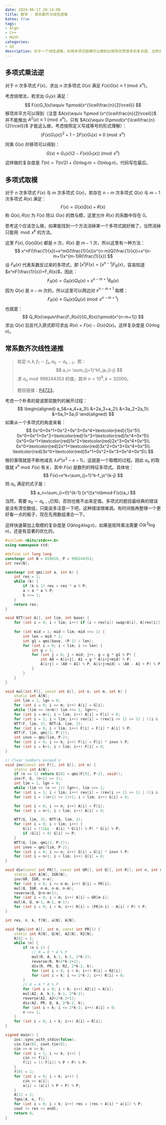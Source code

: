 ```yaml
---
date: 2024-06-17 20:14:00
title: 数学 - 常系数齐次线性递推
katex: true
tags:
- Algo
- C++
- Math
categories:
- OI
description: 对于一个线性递推，利用多项式取模可以做到比矩阵优秀很多的复杂度，当然也比较难写。
---
```


## 多项式乘法逆

对于 $n$ 次多项式 $F(x)$，求出 $n$ 次多项式 $G(x)$ 满足 $F(x)G(x)\equiv 1\pmod {x^n}$。

考虑倍增法，若求出 $G_1(x)$ 满足：
$$
F(x)G_1(x)\equiv 1\pmod{x^{\lceil\frac{n}{2}\rceil}}
$$
移项并平方可以得到（注意 $A(x)\equiv 1\pmod {x^{\lceil\frac{n}{2}\rceil}}$ 并不能推出 $A^2(x)\equiv 1\pmod {x^n}$，只有 $A(x)\equiv 0\pmod{x^{\lceil\frac{n}{2}\rceil}}$ 才能这么做，考虑按照定义写成等号的形式理解）：
$$
\Big(F(x)G_1(x)\Big)^2+1-2F(x)G_1(x)\equiv 0\pmod {x^n}
$$
同乘 $G(x)$ 并移项可以得到：
$$
G(x)\equiv G_1(x)\Big(2-F(x)G_1(x)\Big)\pmod{x^n}
$$
这样做的复杂度是 $T(n)=T(n/2)+O(n\log n)=O(n\log n)$，代码写在最后。

## 多项式取模

对于 $n$ 次多项式 $F(x)$ 与 $m$ 次多项式 $G(x)$，若存在 $n-m$ 次多项式 $Q(x)$ 与 $m-1$ 次多项式 $R(x)$ 满足：
$$
F(x)=G(x)Q(x)+R(x)
$$
称 $Q(x),R(x)$ 为 $F(x)$ 除以 $G(x)$ 的商与模，这里允许 $R(x)$ 的系数中存在 $0$。

思考这个应该怎么做，如果能找到一个方法消掉某一个多项式就好做了，当然消掉只能用 $\bmod x^k$ 的方法。

这里 $F(x),G(x)Q(x)$ 都是 $n$ 次，$R(x)$ 是 $m-1$ 次，所以这里有一种方法：
$$
x^nF(\frac{1}{x})=x^mG(\frac{1}{x})x^{n-m}Q(\frac{1}{x})+x^{n-m+1}x^{m-1}R(\frac{1}{x})
$$
设 $F_R(x)$ 代表系数反过来的多项式，即 $[x^i]F(x)=[x^{n-i}]F_R(x)$，容易知道 $x^nF(\frac{1}{x})=F_R(x)$，因此：
$$
F_R(x)=G_R(x)Q_R(x)+x^{n-m+1}R_R(x)
$$
因为 $Q(x)$ 是 $n-m$ 次的，所以这里可以两边对 $x^{n-m+1}$ 取模：
$$
F_R(x)\equiv G_R(x)Q_R(x)\pmod{x^{n-m+1}}
$$
也就是：
$$
Q_R(x)\equiv\frac{F_R(x)}{G_R(x)}\pmod{x^{n-m+1}}
$$
求出 $Q(x)$ 后反代入原式即可求出 $R(x)=F(x)-G(x)Q(x)$。这样复杂度是 $O(n\log n)$。

## 常系数齐次线性递推

> 给定 $n,k,f_1\sim f_k,a_0\sim a_{k-1}$，若：
> $$
> a_i= \sum_{j=1}^kf_ja_{i-j}
> $$
> 求 $a_n\bmod 998244353$ 的值，其中 $n=10^9,k=32000$。
>
> 题目链接：[P4723](https://www.luogu.com.cn/problem/P4723)。 

考虑一个朴素的斐波那契数列的展开过程：
$$
\begin{aligned}
a_5&=a_4+a_3\\
&=2a_3+a_2\\
&=3a_2+2a_1\\
&=5a_1+3a_0
\end{aligned}
$$
如果从一个多项式的角度来看：
$$
0x^0+0x^1+0x^2+0x^3+0x^4+\textcolor{red}{1}x^5\\
0x^0+0x^1+0x^2+\textcolor{red}1x^3+\textcolor{red}1x^4+0x^5\\
0x^0+0x^1+\textcolor{red}1x^2+\textcolor{red}2x^3+0x^4+0x^5\\
0x^0+\textcolor{red}2x^1+\textcolor{red}3x^2+0x^3+0x^4+0x^5\\
\textcolor{red}3x^0+\textcolor{red}5x^1+0x^2+0x^3+0x^4+0x^5\\
$$
做的事情就是不断地减去 $\lambda x^\mu(x^2-x-1)$，这就是一个取模的过程。因此 $a_n$ 的取值就 $x^n\bmod F(x)$ 有关，其中 $F(x)$ 是数列的特征多项式。具体地：
$$
F(x)=x^k+\sum_{j=1}^k-f_jx^{k-j}
$$
则 $a_n$ 满足的式子是：
$$
a_n=\sum_{i=0}^{k-1} [x^i](x^n\bmod F(x))a_i
$$
当然，需要 $a_0\sim a_{k-1}$​ 已知，否则也推不出来定值。多项式的题目最经典的错误是没有清空数组，只能说多注意一下吧，这种错误很难调。有时间我再整理一个更好看一点的板子，现在先用数组凑合一下。

这样快速幂加上取模的复杂度是 $O(k\log k\log n)$，如果是矩阵乘法需要 $O(k^3\log n)$，还是有显著的优化的。

```cpp
#include <bits/stdc++.h>
using namespace std;

#define int long long
constexpr int N = 650010, P = 998244353;
int rev[N];

constexpr int qmi(int a, int k) {
    int res = 1;
    while (k) {
        if (k & 1) res = res * a % P;
        a = a * a % P;
        k >>= 1;
    }
    return res;
}

void NTT(int A[], int lim, int base) {
    for (int i = 0; i < lim; i++) if (i < rev[i]) swap(A[i], A[rev[i]]);
    
    for (int mid = 1; mid < lim; mid <<= 1) {
        int len = mid * 2;
        int g1 = qmi(base, (P-1) / len);
        for (int i = 0; i < lim; i += len) {
            int g = 1;
            for (int j = 0; j < mid; j++, g = g * g1 % P) {
                int A0 = A[i+j], A1 = g * A[i+j+mid] % P;
                A[i+j] = (A0 + A1) % P, A[i+j+mid] = (A0 - A1 + P) % P;
            }
        }
    }
}

void mul(int F[], const int G[], int n, int m, int k) {
    static int A[N];
    int lim = 1, lgn = 0;
    for (int i = 0; i <= m; i++) A[i] = G[i];
    while (lim <= (n+m)) lim <<= 1, lgn++;
    for (int i = m+1; i < lim; i++) A[i] = F[i] = 0;
    for (int i = 1; i < lim; i++) rev[i] = (rev[i >> 1] >> 1) | ((i & 1) << (lgn - 1)); 
    NTT(F, lim, 3), NTT(A, lim, 3);
    for (int i = 0; i < lim; i++) F[i] = F[i] * A[i] % P;
    NTT(F, lim, qmi(3, P-2));
    int invn = qmi(lim, P-2);
    for (int i = 0; i <= k; i++) F[i] = F[i] * invn % P;
    for (int i = k+1; i < lim; i++) F[i] = 0;
}

// Clear numbers exceed n
void inv(const int F[], int G[], int n) {
    static int A[N];
    if (n == 1) return G[0] = qmi(F[0], P-2), void();
    inv(F, G, (n+1) >> 1);
    int lim = 1, lgn = 0;
    while (lim <= (n << 1)) lgn++, lim <<= 1;
    for (int i = 1; i < lim; i++) rev[i] = (rev[i >> 1] >> 1) | ((i & 1) << (lgn - 1)); 
    for (int i = ((n+1) >> 1)+1; i < lim; i++) G[i] = 0;

    for (int i = 0; i <= n; i++) A[i] = F[i];
    for (int i = n+1; i < lim; i++) A[i] = 0;

    NTT(G, lim, 3), NTT(A, lim, 3);
    for (int i = 0; i < lim; i++) {
        G[i] = ((2LL - A[i] * G[i]) % P) * G[i] % P;
        if (G[i] < 0) G[i] += P;
    }
    NTT(G, lim, qmi(3, P-2));
    int invn = qmi(lim, P-2);
    for (int i = 0; i <= n; i++) G[i] = G[i] * invn % P;
    for (int i = n+1; i < lim; i++) G[i] = 0;
}

void div(const int FR[], const int GR[], int Q[], int R[], int n, int m) {
    static int A[N], IGR[N];
    inv(GR, IGR, n-m);
    for (int i = 0; i <= n-m; i++) Q[i] = FR[i];
    mul(Q, IGR, n-m, n-m, n-m);
    reverse(Q, Q+n-m+1);
    for (int i = 0; i < m; i++) A[i] = GR[m-i];
    mul(A, Q, m-1, m-1, m-1);
    for (int i = 0; i < m; i++) R[i] = (FR[n-i] - A[i] + P) % P;
}

int res, n, k, f[N], a[N], A[N];

void fqmi(int A[], int n, const int PR[]) {
    static int R[N], Q[N], A2[N], R2[N];
    R[0] = 1;
    while (n) {
        if (n & 1) {
            // R = R * A % P
            mul(R, A, k-1, k-1, 2*k-2);
            reverse(R, R+2*k-2+1);
            div(R, PR, Q, R2, 2*k-2, k);
            for (int i = 0; i < k; i++) R[i] = R2[i];
            for (int i = k; i <= 2*k-2; i++) R[i] = 0;
        }
        // A = A * A % P
        for (int i = 0; i < k; i++) A2[i] = A[i];
        mul(A2, A, k-1, k-1, 2*k-2);
        reverse(A2, A2+2*k-2+1);
        div(A2, PR, Q, A, 2*k-2, k);
        for (int i = k; i <= 2*k-2; i++) A[i] = 0;
        n >>= 1;
    }
    for (int i = 0; i < k; i++) A[i] = R[i];
}

signed main() {
    ios::sync_with_stdio(false);
    cin.tie(0), cout.tie(0);
    cin >> n >> k;
    for (int i = 1; i <= k; i++) {
        cin >> f[i];
        f[i] = ((-f[i]) % P + P) % P;
    }
    f[0] = 1;
    for (int i = 0; i < k; i++) {
        cin >> a[i];
        a[i] = (a[i] % P + P) % P;
    }
    A[1] = 1;
    fqmi(A, n, f);
    for (int i = 0; i < k; i++) res = (res + A[i] * a[i]) % P;
    cout << res << endl;
    return 0;
}
```

